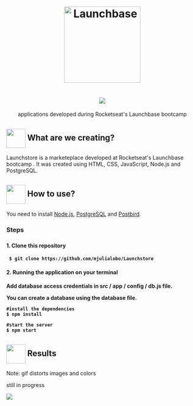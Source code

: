 <h1 align="center">
       <img alt="Launchbase" src="https://storage.googleapis.com/golden-wind/bootcamp-launchbase/logo.png" width="200px" />
 </h1>
<h1 align="center">
   <img src="https://user-images.githubusercontent.com/65983895/90971305-2ce3ed00-e4e5-11ea-9750-2170b5bdd2aa.PNG"/>
</h1>
 <p align="center"> applications developed during Rocketseat's Launchbase bootcamp </P>  
<h2> <img src= "https://img.icons8.com/plasticine/2x/rocket.png" width="50px" height="50px" align="center"/> What are we creating? </h2>

<p> Launchstore is a marketeplace developed at Rocketseat's Launchbase bootcamp . It was created using HTML, CSS, JavaScript, Node.js and PostgreSQL. </p>


<h2> <img src="https://i.dlpng.com/static/png/6577858_preview.png" width="50px" align="center"/> How to use? </h2>
<p> You need to install <a href="https://nodejs.org/en/">Node.js</a>, <a href="https://www.postgresql.org/">PostgreSQL</a> and <a href="https://www.electronjs.org/apps/postbird">Postbird</a>. </p>
   
<h3> Steps <h3>
<h4> 1. Clone this repository <h4>

```
 $ git clone https://github.com/mjulialobo/Launchstore
```

<h4> 2. Running the application on your terminal <h4>

<p> Add database access credentials in src / app / config / db.js file. </p>
<p> You can create a database using the database file. </p>

```
#install the dependencies
$ npm install

#start the server
$ npm start

```

 <h2><img src="https://static.thenounproject.com/png/25759-200.png"width="50px" height="50px" align="center"/> Results</h2>

<p> Note: gif distorts images and colors </p>
<p> still in progress </p>
<img src="https://user-images.githubusercontent.com/65983895/90971284-f3ab7d00-e4e4-11ea-86d0-1690dbde65ce.gif"/>

